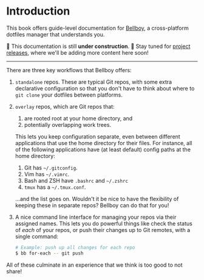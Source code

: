 # Introduction

This book offers guide-level documentation for
[Bellboy](https://github.com/bellboy-dotfiles/bellboy), a cross-platform
dotfiles manager that understands you.

🚧 This documentation is still **under construction**. 🚧 Stay tuned for
[project releases](https://github.com/bellboy-dotfiles/bellboy/releases), where
we'll be adding more content here soon!

---

There are three key workflows that Bellboy offers:

1. `standalone` repos. These are typical Git repos, with some extra
	declarative configuration so that you don't have to think about where to
	`git clone` your dotfiles between platforms.
2. `overlay` repos, which are Git repos that:
	1. are rooted root at your home directory, and
	2. potentially overlapping work trees.

	This lets you keep configuration separate, even between different
	applications that use the home directory for their files. For instance, all
	of the following applications have (at least default) config paths at the
	home directory:

	1. Git has `~/.gitconfig`.
	2. Vim has `~/.vimrc`.
	3. Bash and ZSH have `.bashrc` and `~/.zshrc`
	4. `tmux` has a `~/.tmux.conf`.

	...and the list goes on. Wouldn't it be nice to have the flexibility of
	keeping these in separate repos? Bellboy can do that for you!
3. A nice command line interface for managing your repos via their assigned names.
	This lets you do powerful things like check the status of _each_ of your
	repos, or push their changes up to Git remotes, with a single command:

	```sh
	# Example: push up all changes for each repo
	$ bb for-each -- git push
	```

All of these culminate in an experience that we think is too good to not share!
